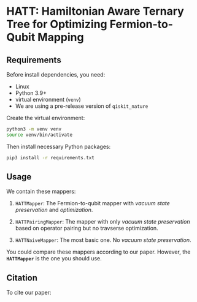 # HATT: Hamiltonian Aware Ternary Tree for Optimizing Fermion-to-Qubit Mapping

## Requirements

Before install dependencies, you need:

* Linux 
* Python 3.9+
* virtual environment (`venv`)
* We are using a pre-release version of `qiskit_nature`

Create the virtual environment:

```bash
python3 -m venv venv
source venv/bin/activate
```

Then install necessary Python packages:

```bash
pip3 install -r requirements.txt
```

## Usage

We contain these mappers:

1. `HATTMapper`: The Fermion-to-qubit mapper with _vacuum state preservation_ and _optimization_.

2. `HATTPairingMapper`: The mapper with only _vacuum state preservation_ based on operator pairing but no travserse optimization.

3. `HATTNaiveMapper`: The most basic one. No _vacuum state preservation_.

You could compare these mappers according to our paper. However, the **`HATTMapper`** is the one you should use.

## Citation

To cite our paper:

```bibtex

```
